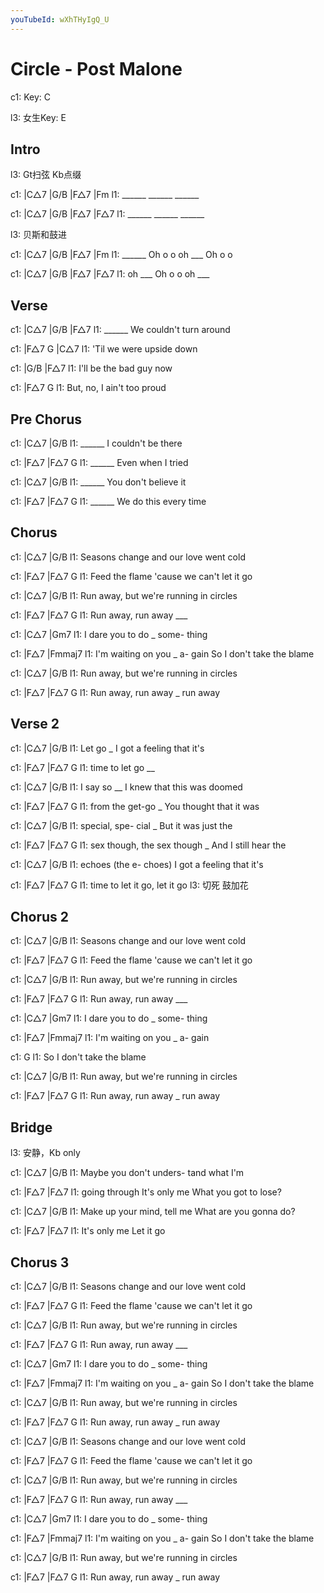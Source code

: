 ```yaml
---
youTubeId: wXhTHyIgQ_U
---
```


# Circle - Post Malone

c1: Key: C

l3: 女生Key: E

## Intro

l3: Gt扫弦 Kb点缀

c1: |C△7   |G/B   |F△7   |Fm
l1:  ______ ______ ______

c1: |C△7   |G/B   |F△7   |F△7
l1:  ______ ______ ______

l3: 贝斯和鼓进

c1: |C△7   |G/B   |F△7   |Fm
l1:  ______ Oh o o oh ___ Oh o o

c1: |C△7   |G/B   |F△7   |F△7
l1:  oh ___ Oh o o oh ___

## Verse

c1: |C△7   |G/B                |F△7
l1:  ______    We couldn't turn around

c1: |F△7          G          |C△7
l1:  'Til we were upside down

c1: |G/B                   |F△7
l1:     I'll be the bad guy now

c1: |F△7           G
l1:     But, no, I ain't too proud

## Pre Chorus

c1: |C△7   |G/B
l1:  ______    I couldn't be there

c1: |F△7   |F△7          G
l1:  ______    Even when I tried

c1: |C△7   |G/B
l1:  ______    You don't believe it

c1: |F△7   |F△7           G
l1:  ______    We do this every time

## Chorus

c1: |C△7                      |G/B
l1:     Seasons change and our love went cold

c1: |F△7                        |F△7          G
l1:     Feed the flame 'cause we can't let it go

c1: |C△7                   |G/B
l1:     Run away, but we're running in circles

c1: |F△7             |F△7     G
l1:     Run away, run away ___

c1:              |C△7       |Gm7
l1: I dare you to do _ some- thing

c1:               |F△7     |Fmmaj7
l1: I'm waiting on you _ a- gain  So I don't take the blame

c1: |C△7                   |G/B
l1:     Run away, but we're running in circles

c1: |F△7             |F△7    G
l1:     Run away, run away _ run away

## Verse 2

c1: |C△7      |G/B
l1:  Let go _  I got a feeling that it's

c1: |F△7            |F△7   G
l1:  time to let go     __

c1:  |C△7      |G/B
l1: I say so __   I knew that this was doomed

c1: |F△7            |F△7      G
l1:  from the get-go    _ You thought that it was

c1:  |C△7          |G/B
l1:   special, spe- cial _ But it was just the

c1: |F△7                |F△7          G
l1:  sex though, the sex though _ And I still hear the

c1:  |C△7           |G/B
l1:   echoes (the e- choes) I got a feeling that it's

c1: |F△7                |F△7          G
l1:  time to let it go,  let it go
l3:                      切死         鼓加花

## Chorus 2

c1: |C△7                      |G/B
l1:     Seasons change and our love went cold

c1: |F△7                        |F△7          G
l1:     Feed the flame 'cause we can't let it go

c1: |C△7                   |G/B
l1:     Run away, but we're running in circles

c1: |F△7             |F△7     G
l1:     Run away, run away ___

c1:              |C△7       |Gm7
l1: I dare you to do _ some- thing

c1:               |F△7     |Fmmaj7
l1: I'm waiting on you _ a- gain

c1:            G
l1: So I don't take the blame

c1: |C△7                   |G/B
l1:     Run away, but we're running in circles

c1: |F△7             |F△7    G
l1:     Run away, run away _ run away

## Bridge

l3: 安静，Kb only

c1: |C△7                        |G/B
l1:      Maybe you don't unders- tand what I'm

c1:              |F△7             |F△7
l1: going through    It's only me   What you got to lose?

c1: |C△7                       |G/B
l1:  Make up your mind, tell me What are you gonna do?

c1: |F△7             |F△7
l1:     It's only me     Let it go

## Chorus 3

c1: |C△7                      |G/B
l1:     Seasons change and our love went cold

c1: |F△7                        |F△7          G
l1:     Feed the flame 'cause we can't let it go

c1: |C△7                   |G/B
l1:     Run away, but we're running in circles

c1: |F△7             |F△7     G
l1:     Run away, run away ___

c1:              |C△7       |Gm7
l1: I dare you to do _ some- thing

c1:               |F△7     |Fmmaj7
l1: I'm waiting on you _ a- gain  So I don't take the blame

c1: |C△7                   |G/B
l1:     Run away, but we're running in circles

c1: |F△7             |F△7    G
l1:     Run away, run away _ run away

c1: |C△7                      |G/B
l1:     Seasons change and our love went cold

c1: |F△7                        |F△7          G
l1:     Feed the flame 'cause we can't let it go

c1: |C△7                   |G/B
l1:     Run away, but we're running in circles

c1: |F△7             |F△7     G
l1:     Run away, run away ___

c1:              |C△7       |Gm7
l1: I dare you to do _ some- thing

c1:               |F△7     |Fmmaj7
l1: I'm waiting on you _ a- gain  So I don't take the blame

c1: |C△7                   |G/B
l1:     Run away, but we're running in circles

c1: |F△7             |F△7    G
l1:     Run away, run away _ run away
